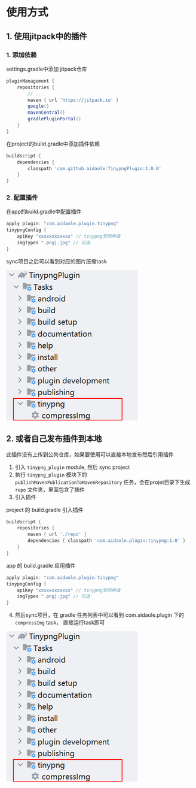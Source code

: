 # 使用方式

## 1. 使用jitpack中的插件

### 1. 添加依赖

settings.gradle中添加 jitpack仓库
```groovy
pluginManagement {
    repositories {
        // ...
        maven { url 'https://jitpack.io' }
        google()
        mavenCentral()
        gradlePluginPortal()
    }
}
```

在project的build.gradle中添加插件依赖
```groovy
buildscript {
    dependencies {
        classpath 'com.github.aidaole:TinypngPlugin:1.0.0'
    }
}
```

### 2. 配置插件

在app的build.gradle中配置插件

```groovy
apply plugin: "com.aidaole.plugin.tinypng"
tinypngConfig {
    apiKey "xxxxxxxxxxxx" // tinypng官网申请
    imgTypes ".png|.jpg" // 可选
}
```

sync项目之后可以看到对应的图片压缩task

![see_comporess_task.png](img/see_comporess_task.png)


## 2. 或者自己发布插件到本地

此插件没有上传到公共仓库，如果要使用可以直接本地发布然后引用插件

1. 引入 `tinypng_plugin` module, 然后 sync project
2. 执行 `tinypng_plugin` 模块下的 `publishMavenPublicationToMavenRepository` 任务，会在projet目录下生成 `repo` 文件夹，里面包含了插件
3. 引入插件

project 的 build.gradle 引入插件

```gradle
buildscript {
    repositories {
        maven { url './repo' }
        dependencies { classpath 'com.aidaole.plugin:tinypng:1.0' }
    }
}
```

app 的 build.gradle 应用插件

```gradle
apply plugin: "com.aidaole.plugin.tinypng"
tinypngConfig {
    apiKey "xxxxxxxxxxxx" // tinypng官网申请
    imgTypes ".png|.jpg" // 可选
}
```

4. 然后sync项目，在 gradle 任务列表中可以看到 com.aidaole.plugin 下的 `compressImg` task， 直接运行task即可

![see_comporess_task.png](img/see_comporess_task.png)